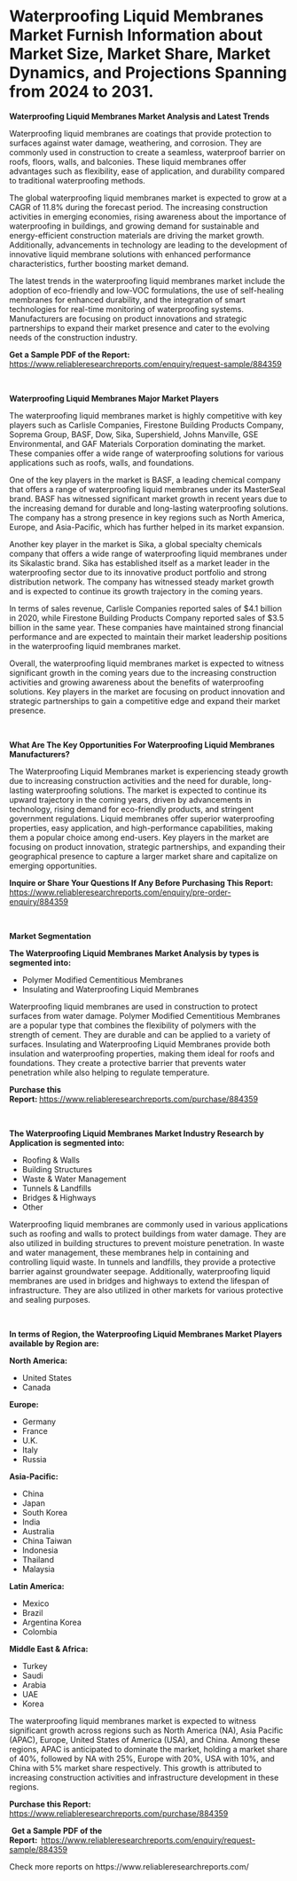 <p><h1>Waterproofing Liquid Membranes Market Furnish Information about Market Size, Market Share, Market Dynamics, and Projections Spanning from 2024 to 2031.</h1></p><p><strong>Waterproofing Liquid Membranes Market Analysis and Latest Trends</strong></p>
<p><p>Waterproofing liquid membranes are coatings that provide protection to surfaces against water damage, weathering, and corrosion. They are commonly used in construction to create a seamless, waterproof barrier on roofs, floors, walls, and balconies. These liquid membranes offer advantages such as flexibility, ease of application, and durability compared to traditional waterproofing methods.</p><p>The global waterproofing liquid membranes market is expected to grow at a CAGR of 11.8% during the forecast period. The increasing construction activities in emerging economies, rising awareness about the importance of waterproofing in buildings, and growing demand for sustainable and energy-efficient construction materials are driving the market growth. Additionally, advancements in technology are leading to the development of innovative liquid membrane solutions with enhanced performance characteristics, further boosting market demand.</p><p>The latest trends in the waterproofing liquid membranes market include the adoption of eco-friendly and low-VOC formulations, the use of self-healing membranes for enhanced durability, and the integration of smart technologies for real-time monitoring of waterproofing systems. Manufacturers are focusing on product innovations and strategic partnerships to expand their market presence and cater to the evolving needs of the construction industry.</p></p>
<p><strong>Get a Sample PDF of the Report:&nbsp;</strong> <a href="https://www.reliableresearchreports.com/enquiry/request-sample/884359">https://www.reliableresearchreports.com/enquiry/request-sample/884359</a></p>
<p>&nbsp;</p>
<p><strong>Waterproofing Liquid Membranes Major Market Players</strong></p>
<p><p>The waterproofing liquid membranes market is highly competitive with key players such as Carlisle Companies, Firestone Building Products Company, Soprema Group, BASF, Dow, Sika, Supershield, Johns Manville, GSE Environmental, and GAF Materials Corporation dominating the market. These companies offer a wide range of waterproofing solutions for various applications such as roofs, walls, and foundations.</p><p>One of the key players in the market is BASF, a leading chemical company that offers a range of waterproofing liquid membranes under its MasterSeal brand. BASF has witnessed significant market growth in recent years due to the increasing demand for durable and long-lasting waterproofing solutions. The company has a strong presence in key regions such as North America, Europe, and Asia-Pacific, which has further helped in its market expansion.</p><p>Another key player in the market is Sika, a global specialty chemicals company that offers a wide range of waterproofing liquid membranes under its Sikalastic brand. Sika has established itself as a market leader in the waterproofing sector due to its innovative product portfolio and strong distribution network. The company has witnessed steady market growth and is expected to continue its growth trajectory in the coming years.</p><p>In terms of sales revenue, Carlisle Companies reported sales of $4.1 billion in 2020, while Firestone Building Products Company reported sales of $3.5 billion in the same year. These companies have maintained strong financial performance and are expected to maintain their market leadership positions in the waterproofing liquid membranes market.</p><p>Overall, the waterproofing liquid membranes market is expected to witness significant growth in the coming years due to the increasing construction activities and growing awareness about the benefits of waterproofing solutions. Key players in the market are focusing on product innovation and strategic partnerships to gain a competitive edge and expand their market presence.</p></p>
<p>&nbsp;</p>
<p><strong>What Are The Key Opportunities For Waterproofing Liquid Membranes Manufacturers?</strong></p>
<p><p>The Waterproofing Liquid Membranes market is experiencing steady growth due to increasing construction activities and the need for durable, long-lasting waterproofing solutions. The market is expected to continue its upward trajectory in the coming years, driven by advancements in technology, rising demand for eco-friendly products, and stringent government regulations. Liquid membranes offer superior waterproofing properties, easy application, and high-performance capabilities, making them a popular choice among end-users. Key players in the market are focusing on product innovation, strategic partnerships, and expanding their geographical presence to capture a larger market share and capitalize on emerging opportunities.</p></p>
<p><strong>Inquire or Share Your Questions If Any Before Purchasing This Report:</strong> <a href="https://www.reliableresearchreports.com/enquiry/pre-order-enquiry/884359">https://www.reliableresearchreports.com/enquiry/pre-order-enquiry/884359</a></p>
<p>&nbsp;</p>
<p><strong>Market Segmentation</strong></p>
<p><strong>The Waterproofing Liquid Membranes Market Analysis by types is segmented into:</strong></p>
<p><ul><li>Polymer Modified Cementitious Membranes</li><li>Insulating and Waterproofing Liquid Membranes</li></ul></p>
<p><p>Waterproofing liquid membranes are used in construction to protect surfaces from water damage. Polymer Modified Cementitious Membranes are a popular type that combines the flexibility of polymers with the strength of cement. They are durable and can be applied to a variety of surfaces. Insulating and Waterproofing Liquid Membranes provide both insulation and waterproofing properties, making them ideal for roofs and foundations. They create a protective barrier that prevents water penetration while also helping to regulate temperature.</p></p>
<p><strong>Purchase this Report:&nbsp;</strong><a href="https://www.reliableresearchreports.com/purchase/884359">https://www.reliableresearchreports.com/purchase/884359</a></p>
<p>&nbsp;</p>
<p><strong>The Waterproofing Liquid Membranes Market Industry Research by Application is segmented into:</strong></p>
<p><ul><li>Roofing & Walls</li><li>Building Structures</li><li>Waste & Water Management</li><li>Tunnels & Landfills</li><li>Bridges & Highways</li><li>Other</li></ul></p>
<p><p>Waterproofing liquid membranes are commonly used in various applications such as roofing and walls to protect buildings from water damage. They are also utilized in building structures to prevent moisture penetration. In waste and water management, these membranes help in containing and controlling liquid waste. In tunnels and landfills, they provide a protective barrier against groundwater seepage. Additionally, waterproofing liquid membranes are used in bridges and highways to extend the lifespan of infrastructure. They are also utilized in other markets for various protective and sealing purposes.</p></p>
<p>&nbsp;</p>
<p><strong>In terms of Region, the Waterproofing Liquid Membranes Market Players available by Region are:</strong></p>
<p>
    <p> <strong> North America: </strong>
        <ul>
            <li>United States</li>
            <li>Canada</li>
        </ul>
        </p> 
    <p> <strong> Europe: </strong>
        <ul>
            <li>Germany</li>
            <li>France</li>
            <li>U.K.</li>
            <li>Italy</li>
            <li>Russia</li>
        </ul>
        </p> 
    <p> <strong> Asia-Pacific: </strong>
        <ul>
            <li>China</li>
            <li>Japan</li>
            <li>South Korea</li>
            <li>India</li>
            <li>Australia</li>
            <li>China Taiwan</li>
            <li>Indonesia</li>
            <li>Thailand</li>
            <li>Malaysia</li>
        </ul>
        </p> 
    <p> <strong> Latin America: </strong>
        <ul>
            <li>Mexico</li>
            <li>Brazil</li>
            <li>Argentina Korea</li>
            <li>Colombia</li>
        </ul>
        </p> 
    <p> <strong> Middle East & Africa: </strong>
        <ul>
            <li>Turkey</li>
            <li>Saudi</li>
            <li>Arabia</li>
            <li>UAE</li>
            <li>Korea</li>
        </ul>
    </p>
    </p>
<p><p>The waterproofing liquid membranes market is expected to witness significant growth across regions such as North America (NA), Asia Pacific (APAC), Europe, United States of America (USA), and China. Among these regions, APAC is anticipated to dominate the market, holding a market share of 40%, followed by NA with 25%, Europe with 20%, USA with 10%, and China with 5% market share respectively. This growth is attributed to increasing construction activities and infrastructure development in these regions.</p></p>
<p><strong>Purchase this Report: </strong><a href="https://www.reliableresearchreports.com/purchase/884359">https://www.reliableresearchreports.com/purchase/884359</a></p>
<p>&nbsp;<strong>Get a Sample PDF of the Report:&nbsp;&nbsp;</strong><a href="https://www.reliableresearchreports.com/enquiry/request-sample/884359">https://www.reliableresearchreports.com/enquiry/request-sample/884359</a></p>
<p><strong></strong></p>
<p>Check more reports on https://www.reliableresearchreports.com/</p>